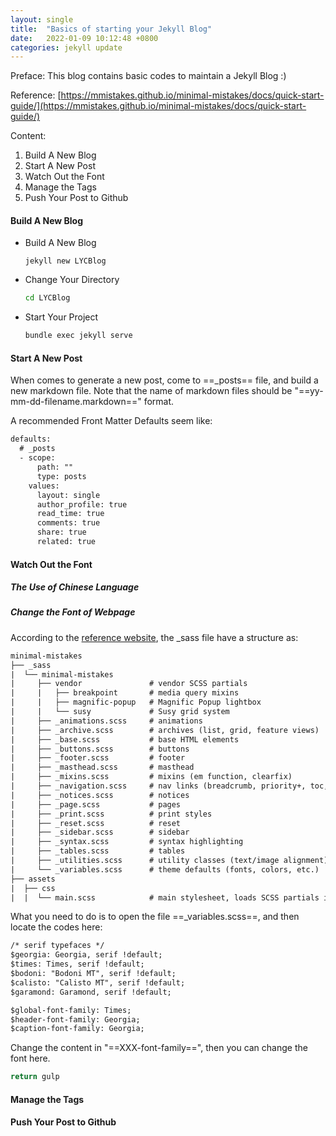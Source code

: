 ```yaml
---
layout: single
title:  "Basics of starting your Jekyll Blog"
date:   2022-01-09 10:12:48 +0800
categories: jekyll update
---
```

Preface: This blog contains basic codes to maintain a Jekyll Blog :)

Reference: [https://mmistakes.github.io/minimal-mistakes/docs/quick-start-guide/](https://mmistakes.github.io/minimal-mistakes/docs/quick-start-guide/)

Content: 

1. Build A New Blog
2. Start A New Post
3. Watch Out the Font
4. Manage the Tags
5. Push Your Post to Github



#### Build A New Blog

- Build A New Blog 

  ```
  jekyll new LYCBlog
  ```

- Change Your Directory

  ```bash
  cd LYCBlog
  ```

- Start Your Project

  ```bash
  bundle exec jekyll serve
  ```



#### Start A New Post

When comes to generate a new post, come to ==_posts== file, and build a new markdown file. Note that the name of markdown files should be "==yy-mm-dd-filename.markdown==" format.

A recommended Front Matter Defaults seem like:

```html
defaults:
  # _posts
  - scope:
      path: ""
      type: posts
    values:
      layout: single
      author_profile: true
      read_time: true
      comments: true
      share: true
      related: true
```



#### Watch Out the Font

##### The Use of Chinese Language



##### Change the Font of Webpage

According to the [reference website](https://mmistakes.github.io/minimal-mistakes/docs/quick-start-guide/), the _sass file have a structure as:

```html
minimal-mistakes
├── _sass
|  └── minimal-mistakes
|     ├── vendor               # vendor SCSS partials
|     |   ├── breakpoint       # media query mixins
|     |   ├── magnific-popup   # Magnific Popup lightbox
|     |   └── susy             # Susy grid system
|     ├── _animations.scss     # animations
|     ├── _archive.scss        # archives (list, grid, feature views)
|     ├── _base.scss           # base HTML elements
|     ├── _buttons.scss        # buttons
|     ├── _footer.scss         # footer
|     ├── _masthead.scss       # masthead
|     ├── _mixins.scss         # mixins (em function, clearfix)
|     ├── _navigation.scss     # nav links (breadcrumb, priority+, toc, pagination, etc.)
|     ├── _notices.scss        # notices
|     ├── _page.scss           # pages
|     ├── _print.scss          # print styles
|     ├── _reset.scss          # reset
|     ├── _sidebar.scss        # sidebar
|     ├── _syntax.scss         # syntax highlighting
|     ├── _tables.scss         # tables
|     ├── _utilities.scss      # utility classes (text/image alignment)
|     └── _variables.scss      # theme defaults (fonts, colors, etc.)
├── assets
|  ├── css
|  |  └── main.scss            # main stylesheet, loads SCSS partials in _sass
```

What you need to do is to open the file ==_variables.scss==, and then locate the codes here:

```html
/* serif typefaces */
$georgia: Georgia, serif !default;
$times: Times, serif !default;
$bodoni: "Bodoni MT", serif !default;
$calisto: "Calisto MT", serif !default;
$garamond: Garamond, serif !default;

$global-font-family: Times;
$header-font-family: Georgia;
$caption-font-family: Georgia;

```

Change the content in "==XXX-font-family==", then you can change the font here.

```python
return gulp
```



#### Manage the Tags

#### Push Your Post to Github

